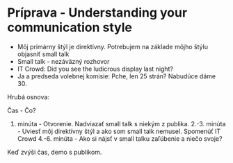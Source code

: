 # Príprava - Understanding your communication style

- Môj primárny štýl je direktívny. Potrebujem na základe môjho štýlu objasniť small talk
- Small talk - nezáväzný rozhovor
- IT Crowd: Did you see the ludicrous display last night?
- Ja a predseda volebnej komisie: Pche, len 25 strán? Nabudúce dáme 30.

Hrubá osnova:

Čas - Čo?

1. minúta - Otvorenie. Nadviazať small talk s niekým z publika.
2.-3. minúta - Uviesť môj direktívny štýl a ako som small talk nemusel. Spomenúť IT Crowd
4.-6. minúta - Ako si nájsť v small talku zaľúbenie a niečo svoje?

Keď zvýši čas, demo s publikom.